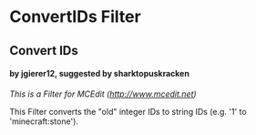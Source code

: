 # ConvertIDs Filter
## Convert IDs
#### by jgierer12, suggested by sharktopuskracken

*This is a Filter for MCEdit (http://www.mcedit.net)*

This Filter converts the "old" integer IDs to string IDs (e.g. '1' to 'minecraft:stone').